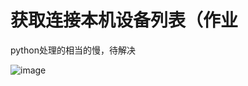 # 获取连接本机设备列表（作业

python处理的相当的慢，待解决

![image](https://github.com/crosage/Sodium/assets/90540469/35c25180-3c42-4bb2-ba60-cfb2e6d60f8c)
